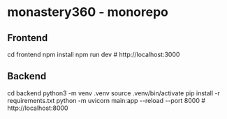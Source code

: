 # monastery360 - monorepo

## Frontend
cd frontend
npm install
npm run dev   # http://localhost:3000

## Backend
cd backend
python3 -m venv .venv
source .venv/bin/activate
pip install -r requirements.txt
python -m uvicorn main:app --reload --port 8000   # http://localhost:8000
